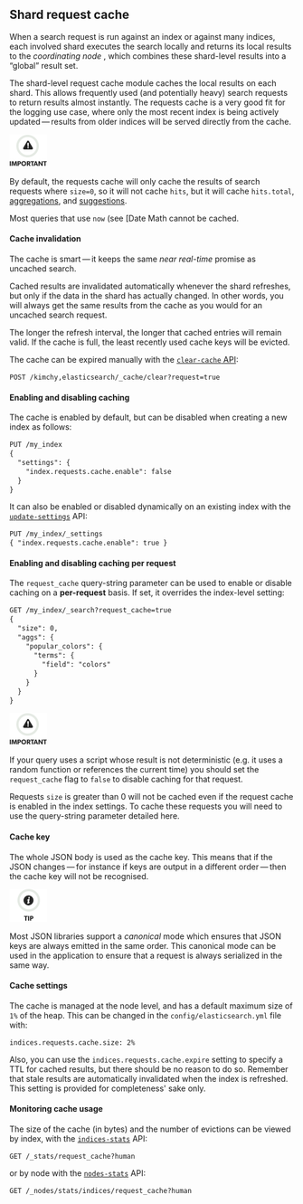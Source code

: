## Shard request cache

When a search request is run against an index or against many indices, each involved shard executes the search locally and returns its local results to the _coordinating node_ , which combines these shard-level results into a “global” result set.

The shard-level request cache module caches the local results on each shard. This allows frequently used (and potentially heavy) search requests to return results almost instantly. The requests cache is a very good fit for the logging use case, where only the most recent index is being actively updated — results from older indices will be served directly from the cache.

![Important](/images/icons/important.png)

By default, the requests cache will only cache the results of search requests where `size=0`, so it will not cache `hits`, but it will cache `hits.total`, [aggregations](search-aggregations.html), and [suggestions](search-suggesters.html).

Most queries that use `now` (see [Date Math cannot be cached.

#### Cache invalidation

The cache is smart — it keeps the same _near real-time_ promise as uncached search.

Cached results are invalidated automatically whenever the shard refreshes, but only if the data in the shard has actually changed. In other words, you will always get the same results from the cache as you would for an uncached search request.

The longer the refresh interval, the longer that cached entries will remain valid. If the cache is full, the least recently used cache keys will be evicted.

The cache can be expired manually with the [`clear-cache` API](indices-clearcache.html):
    
    
    POST /kimchy,elasticsearch/_cache/clear?request=true

#### Enabling and disabling caching

The cache is enabled by default, but can be disabled when creating a new index as follows:
    
    
    PUT /my_index
    {
      "settings": {
        "index.requests.cache.enable": false
      }
    }

It can also be enabled or disabled dynamically on an existing index with the [`update-settings`](indices-update-settings.html) API:
    
    
    PUT /my_index/_settings
    { "index.requests.cache.enable": true }

#### Enabling and disabling caching per request

The `request_cache` query-string parameter can be used to enable or disable caching on a **per-request** basis. If set, it overrides the index-level setting:
    
    
    GET /my_index/_search?request_cache=true
    {
      "size": 0,
      "aggs": {
        "popular_colors": {
          "terms": {
            "field": "colors"
          }
        }
      }
    }

![Important](/images/icons/important.png)

If your query uses a script whose result is not deterministic (e.g. it uses a random function or references the current time) you should set the `request_cache` flag to `false` to disable caching for that request.

Requests `size` is greater than 0 will not be cached even if the request cache is enabled in the index settings. To cache these requests you will need to use the query-string parameter detailed here.

#### Cache key

The whole JSON body is used as the cache key. This means that if the JSON changes — for instance if keys are output in a different order — then the cache key will not be recognised.

![Tip](/images/icons/tip.png)

Most JSON libraries support a _canonical_ mode which ensures that JSON keys are always emitted in the same order. This canonical mode can be used in the application to ensure that a request is always serialized in the same way.

#### Cache settings

The cache is managed at the node level, and has a default maximum size of `1%` of the heap. This can be changed in the `config/elasticsearch.yml` file with:
    
    
    indices.requests.cache.size: 2%

Also, you can use the `indices.requests.cache.expire` setting to specify a TTL for cached results, but there should be no reason to do so. Remember that stale results are automatically invalidated when the index is refreshed. This setting is provided for completeness' sake only.

#### Monitoring cache usage

The size of the cache (in bytes) and the number of evictions can be viewed by index, with the [`indices-stats`](indices-stats.html) API:
    
    
    GET /_stats/request_cache?human

or by node with the [`nodes-stats`](cluster-nodes-stats.html) API:
    
    
    GET /_nodes/stats/indices/request_cache?human
